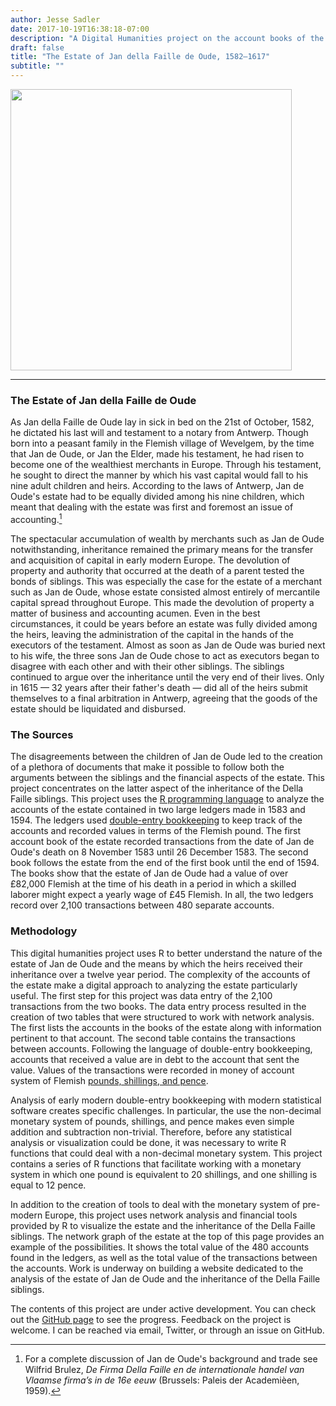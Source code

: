 ```yaml
---
author: Jesse Sadler
date: 2017-10-19T16:38:18-07:00
description: "A Digital Humanities project on the account books of the estate of an early modern merchant using R"
draft: false
title: "The Estate of Jan della Faille de Oude, 1582–1617"
subtitle: ""
---
```


<img src="/img/jdo-estate-overview.png" height="450" />

<!--more-->

- - -

### The Estate of Jan della Faille de Oude
As Jan della Faille de Oude lay in sick in bed on the 21st of October, 1582, he dictated his last will and testament to a notary from Antwerp. Though born into a peasant family in the Flemish village of Wevelgem, by the time that Jan de Oude, or Jan the Elder, made his testament, he had risen to become one of the wealthiest merchants in Europe. Through his testament, he sought to direct the manner by which his vast capital would fall to his nine adult children and heirs. According to the laws of Antwerp, Jan de Oude's estate had to be equally divided among his nine children, which meant that dealing with the estate was first and foremost an issue of accounting.[^1]

The spectacular accumulation of wealth by merchants such as Jan de Oude notwithstanding, inheritance remained the primary means for the transfer and acquisition of capital in early modern Europe. The devolution of property and authority that occurred at the death of a parent tested the bonds of siblings. This was especially the case for the estate of a merchant such as Jan de Oude, whose estate consisted almost entirely of mercantile capital spread throughout Europe. This made the devolution of property a matter of business and accounting acumen. Even in the best circumstances, it could be years before an estate was fully divided among the heirs, leaving the administration of the capital in the hands of the executors of the testament. Almost as soon as Jan de Oude was buried next to his wife, the three sons Jan de Oude chose to act as executors began to disagree with each other and with their other siblings. The siblings continued to argue over the inheritance until the very end of their lives. Only in 1615 — 32 years after their father's death — did all of the heirs submit themselves to a final arbitration in Antwerp, agreeing that the goods of the estate should be liquidated and disbursed.

### The Sources
The disagreements between the children of Jan de Oude led to the creation of a plethora of documents that make it possible to follow both the arguments between the siblings and the financial aspects of the estate. This project concentrates on the latter aspect of the inheritance of the Della Faille siblings. This project uses the [R programming language](https://www.r-project.org) to analyze the accounts of the estate contained in two large ledgers made in 1583 and 1594. The ledgers used [double-entry bookkeeping](https://en.wikipedia.org/wiki/Double-entry_bookkeeping_system) to keep track of the accounts and recorded values in terms of the Flemish pound. The first account book of the estate recorded transactions from the date of Jan de Oude's death on 8 November 1583 until 26 December 1583. The second book follows the estate from the end of the first book until the end of 1594. The books show that the estate of Jan de Oude had a value of over £82,000 Flemish at the time of his death in a period in which a skilled laborer might expect a yearly wage of £45 Flemish. In all, the two ledgers record over 2,100 transactions between 480 separate accounts.

### Methodology
This digital humanities project uses R to better understand the nature of the estate of Jan de Oude and the means by which the heirs received their inheritance over a twelve year period. The complexity of the accounts of the estate make a digital approach to analyzing the estate particularly useful. The first step for this project was data entry of the 2,100 transactions from the two books. The data entry process resulted in the creation of two tables that were structured to work with network analysis. The first lists the accounts in the books of the estate along with information pertinent to that account. The second table contains the transactions between accounts. Following the language of double-entry bookkeeping, accounts that received a value are in debt to the account that sent the value. Values of the transactions were recorded in money of account system of Flemish [pounds, shillings, and pence](https://en.wikipedia.org/wiki/£sd).

Analysis of early modern double-entry bookkeeping with modern statistical software creates specific challenges. In particular, the use the non-decimal monetary system of pounds, shillings, and pence makes even simple addition and subtraction non-trivial. Therefore, before any statistical analysis or visualization could be done, it was necessary to write R functions that could deal with a non-decimal monetary system. This project contains a series of R functions that facilitate working with a monetary system in which one pound is equivalent to 20 shillings, and one shilling is equal to 12 pence.

In addition to the creation of tools to deal with the monetary system of pre-modern Europe, this project uses network analysis and financial tools provided by R to visualize the estate and the inheritance of the Della Faille siblings. The network graph of the estate at the top of this page provides an example of the possibilities. It shows the total value of the 480 accounts found in the ledgers, as well as the total value of the transactions between the accounts. Work is underway on building a website dedicated to the analysis of the estate of Jan de Oude and the inheritance of the Della Faille siblings.

The contents of this project are under active development. You can check out the [GitHub page](https://github.com/jessesadler/jdo-sterfhuis) to see the progress. Feedback on the project is welcome. I can be reached via email, Twitter, or through an issue on GitHub.


[^1]: For a complete discussion of Jan de Oude's background and trade see Wilfrid Brulez, *De Firma Della Faille en de internationale handel van Vlaamse firma’s in de 16e eeuw* (Brussels: Paleis der Academièen, 1959).